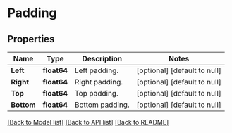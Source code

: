 # Padding

## Properties
Name | Type | Description | Notes
------------ | ------------- | ------------- | -------------
**Left** | **float64** | Left padding.  | [optional] [default to null]
**Right** | **float64** | Right padding.  | [optional] [default to null]
**Top** | **float64** | Top padding.  | [optional] [default to null]
**Bottom** | **float64** | Bottom padding.  | [optional] [default to null]

[[Back to Model list]](../README.md#documentation-for-models) [[Back to API list]](../README.md#documentation-for-api-endpoints) [[Back to README]](../README.md)


